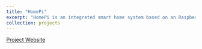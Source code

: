 ```yaml
---
title: "HomePi"
excerpt: "HomePi is an integreted smart home system based on an Raspberry Pi with powerful edge computing capability (Edge TPU) <br/><img src='/images/homePi_project_img.png'>"
collection: projects
---
```


[Project Website](https://courses.ece.cornell.edu/ece5990/ECE5725_Fall2020_Projects/Dec_17_Demo/Security%20System/final_website/index.html)






